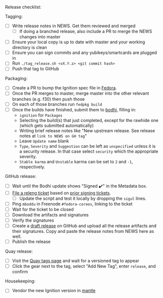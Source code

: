 Release checklist:

Tagging:
 - [ ] Write release notes in NEWS. Get them reviewed and merged
     - [ ] If doing a branched release, also include a PR to merge the NEWS changes into master
 - [ ] Ensure your local copy is up to date with master and your working directory is clean
 - [ ] Ensure you can sign commits and any yubikeys/smartcards are plugged in
 - [ ] Run `./tag_release.sh <vX.Y.z> <git commit hash>`
 - [ ] Push that tag to GitHub

Packaging:
 - [ ] Create a PR to bump the Ignition spec file in [Fedora](https://src.fedoraproject.org/rpms/ignition).
 - [ ] Once the PR merges to master, merge master into the other relevant branches (e.g. f30) then push those
 - [ ] On each of those branches run `fedpkg build`
 - [ ] Once the builds have finished, submit them to [bodhi](https://bodhi.fedoraproject.org/updates/new), filling in:
   - `ignition` for `Packages`
   - Selecting the build(s) that just completed, except for the rawhide one (which gets submitted automatically)
   - Writing brief release notes like "New upstream release. See release notes at `link to NEWS on GH tag`"
   - Leave `Update name` blank
   - `Type`, `Severity` and `Suggestion` can be left as `unspecified` unless it is a security release. In that case select `security` which the appropriate severity.
   - `Stable karma` and `Unstable` karma can be set to `2` and `-1`, respectively.

GitHub release:
 - [ ] Wait until the Bodhi update shows "Signed :heavy_check_mark:" in the Metadata box.
 - [ ] [File a releng ticket](https://pagure.io/releng/new_issue) based on [prior signing tickets](https://pagure.io/releng/issue/9602).
   - [ ] Update the script and test it locally by dropping the `sigul` lines.
 - [ ] Ping `mboddu` in Freenode `#fedora-coreos`, linking to the ticket
 - [ ] Wait for the ticket to be closed
 - [ ] Download the artifacts and signatures
 - [ ] Verify the signatures
 - [ ] Create a [draft release](https://github.com/coreos/ignition/releases/new) on GitHub and upload all the release artifacts and their signatures. Copy and paste the release notes from NEWS here as well.
 - [ ] Publish the release

Quay release:
  - [ ] Visit the [Quay tags page](https://quay.io/repository/coreos/ignition-validate?tab=tags) and wait for a versioned tag to appear
  - [ ] Click the gear next to the tag, select "Add New Tag", enter `release`, and confirm

Housekeeping:
 - [ ] Vendor the new Ignition version in [mantle](https://github.com/coreos/coreos-assembler/tree/master/mantle)
